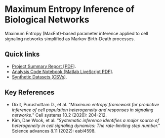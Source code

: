 # Maximum Entropy Inference of Biological Networks

Maximum Entropy (MaxEnt)-based parameter inference applied to cell signaling networks simplified as Markov Birth-Death processes.

## Quick links

- [Project Summary Report [PDF]](./docs/project-report.pdf).
- [Analysis Code Notebook [Matlab LiveScript PDF]](./docs/code-notebook.pdf).
- [Synthetic Datasets [CSVs]](./data).


## Key References

- Dixit, Purushottam D., et al. _"Maximum entropy framework for predictive inference of cell population heterogeneity and responses in signaling networks._" Cell systems 10.2 (2020): 204-212.
- Kim, Dae Wook, et al. _"Systematic inference identifies a major source of heterogeneity in cell signaling dynamics: The rate-limiting step number."_ Science advances 8.11 (2022): eabl4598.
